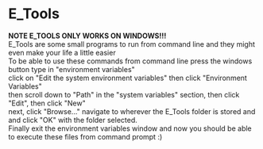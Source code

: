 # E_Tools
**NOTE E_TOOLS ONLY WORKS ON WINDOWS!!!**<br />
E_Tools are some small programs to run from command line and they might even make your life a little easier<br />
To be able to use these commands from command line press the windows button type in "environment variables"<br />
click on "Edit the system environment variables" then click "Environment Variables"<br />
then scroll down to "Path" in the "system variables" section, then click "Edit", then click "New"<br />
next, click "Browse..." navigate to wherever the E_Tools folder is stored and and click "OK" with the folder selected.<br />
Finally exit the environment variables window and now you should be able to execute these files from command prompt :)<br />
